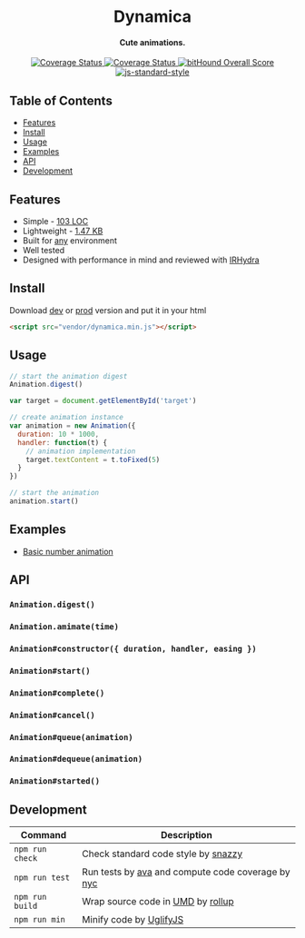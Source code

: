 <h1 align="center">Dynamica</h1>
<h4 align="center">Cute animations.</h2>
<p align="center">
  <a href='https://travis-ci.org/broadsw0rd/dynamica'>
    <img src='https://travis-ci.org/broadsw0rd/dynamica.svg?branch=master' alt='Coverage Status' />
  </a>
  <a href='https://coveralls.io/github/broadsw0rd/dynamica?branch=master'>
    <img src='https://coveralls.io/repos/github/broadsw0rd/dynamica/badge.svg?branch=master' alt='Coverage Status' />
  </a>
  <a href="https://www.bithound.io/github/broadsw0rd/dynamica">
    <img src="https://www.bithound.io/github/broadsw0rd/dynamica/badges/score.svg" alt="bitHound Overall Score">
  </a>
  <a href="https://github.com/feross/standard" target="_blank">
    <img src="https://img.shields.io/badge/code%20style-standard-brightgreen.svg?style=flat" alt="js-standard-style"></img>
  </a>
</p>

## Table of Contents

- [Features](#features)
- [Install](#install)
- [Usage](#usage)
- [Examples](#examples)
- [API](#api)
- [Development](#development)

## Features

- Simple - [103 LOC](https://github.com/broadsw0rd/dynamica/blob/master/src/dynamica.js#L103)
- Lightweight - [1.47 KB](https://github.com/broadsw0rd/dynamica/blob/master/dist/dynamica.min.js)
- Built for [any](https://github.com/broadsw0rd/dynamica/blob/master/dist/dynamica.js#L1) environment
- Well tested
- Designed with performance in mind and reviewed with [IRHydra](http://mrale.ph/irhydra/2/)

## Install

Download [dev](https://rawgit.com/broadsw0rd/dynamica/master/dist/dynamica.js) or [prod](https://rawgit.com/broadsw0rd/dynamica/master/dist/dynamica.min.js) version and put it in your html

```html
<script src="vendor/dynamica.min.js"></script>
```

## Usage

```js
// start the animation digest
Animation.digest()

var target = document.getElementById('target')

// create animation instance
var animation = new Animation({
  duration: 10 * 1000,
  handler: function(t) {
    // animation implementation
    target.textContent = t.toFixed(5)
  }
})

// start the animation
animation.start()
```

## Examples

- [Basic number animation](http://codepen.io/broadsw0rd/pen/zBNJvo)

## API

### `Animation.digest()`

### `Animation.amimate(time)`

### `Animation#constructor({ duration, handler, easing })`

### `Animation#start()`

### `Animation#complete()`

### `Animation#cancel()`

### `Animation#queue(animation)`

### `Animation#dequeue(animation)`

### `Animation#started()`

## Development

Command | Description
--------| -----------
`npm run check` | Check standard code style by [snazzy](https://www.npmjs.com/package/snazzy)
`npm run test` | Run tests by [ava](https://github.com/sindresorhus/ava) and compute code coverage by [nyc](https://github.com/bcoe/nyc)
`npm run build` | Wrap source code in [UMD](https://github.com/umdjs/umd) by [rollup](http://rollupjs.org/)
`npm run min` | Minify code by [UglifyJS](https://github.com/mishoo/UglifyJS)
